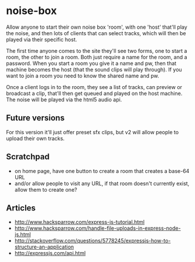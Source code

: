 noise-box
=========

Allow anyone to start their own noise box 'room', with one 'host' that'll play the noise, and then lots of clients that can select tracks, which will then be played via their specific host.

The first time anyone comes to the site they'll see two forms, one to start a room, the other to join a room. Both just require a name for the room, and a password. When you start a room you give it a name and pw, then that machine becomes the host (that the sound clips will play through). If you want to join a room you need to know the shared name and pw.

Once a client logs in to the room, they see a list of tracks, can preview or broadcast a clip, that'll then get queued and played on the host machine. The noise will be played via the html5 audio api.


Future versions
---------------

For this version it'll just offer preset sfx clips, but v2 will allow people to upload their own tracks.


Scratchpad
----------

 - on home page, have one button to create a room that creates a base-64 URL
 - and/or allow people to visit any URL, if that room doesn't currently exist, allow them to create one?


Articles
--------

 * http://www.hacksparrow.com/express-js-tutorial.html
 * http://www.hacksparrow.com/handle-file-uploads-in-express-node-js.html
 * http://stackoverflow.com/questions/5778245/expressjs-how-to-structure-an-application
 * http://expressjs.com/api.html
